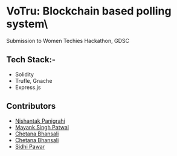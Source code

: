 # VoTru: Blockchain based polling system\
Submission to Women Techies Hackathon, GDSC
## Tech Stack:- 
- Solidity
- Trufle, Gnache
- Express.js

## Contributors 
- [Nishantak Panigrahi](https://github.com/nishantak)
- [Mayank Singh Patwal](https://github.com/m4YnK-7)
- [Chetana Bhansali](https://github.com/Chetanabhansali)
- [Chetana Bhansali](https://github.com/Chetanabhansali)
- [Sidhi Pawar](https://github.com/SIDPAWW)
